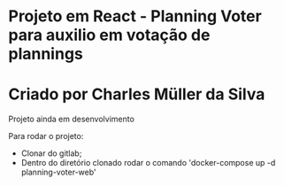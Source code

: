 # Projeto em React - Planning Voter para auxilio em votação de plannings
# Criado por Charles Müller da Silva

Projeto ainda em desenvolvimento

Para rodar o projeto:
- Clonar do gitlab;
- Dentro do diretório clonado rodar o comando 'docker-compose up -d planning-voter-web'